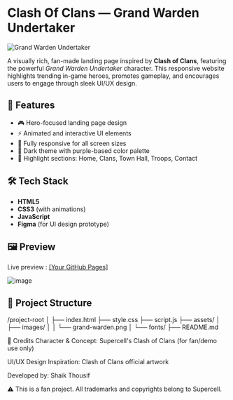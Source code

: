 # Clash Of Clans — Grand Warden Undertaker

![Grand Warden Undertaker](https://github.com/ThousifShaik07/Clash-of-Clans-Website/blob/main/GrandWarden_wwe_f111_3k_fx.png)

A visually rich, fan-made landing page inspired by **Clash of Clans**, featuring the powerful *Grand Warden Undertaker* character. This responsive website highlights trending in-game heroes, promotes gameplay, and encourages users to engage through sleek UI/UX design.

## 🚀 Features

- 🎮 Hero-focused landing page design
- ⚡ Animated and interactive UI elements
- 📱 Fully responsive for all screen sizes
- 🎨 Dark theme with purple-based color palette
- 🧠 Highlight sections: Home, Clans, Town Hall, Troops, Contact

## 🛠 Tech Stack

- **HTML5**
- **CSS3** (with animations)
- **JavaScript**
- **Figma** (for UI design prototype)

## 🖼 Preview

Live preview : [[Your GitHub Pages]](https://thousifshaik07.github.io/Clash-of-Clans-Website/)

![image](https://github.com/user-attachments/assets/ed320fcb-330d-43b6-8532-1cf50dc75ba3)



## 📁 Project Structure
/project-root
│
├── index.html
├── style.css
├── script.js
├── assets/
│ ├── images/
│ │ └── grand-warden.png
│ └── fonts/
├── README.md



🙌 Credits
Character & Concept: Supercell's Clash of Clans (for fan/demo use only)

UI/UX Design Inspiration: Clash of Clans official artwork

Developed by: Shaik Thousif

⚠️ This is a fan project. All trademarks and copyrights belong to Supercell.

